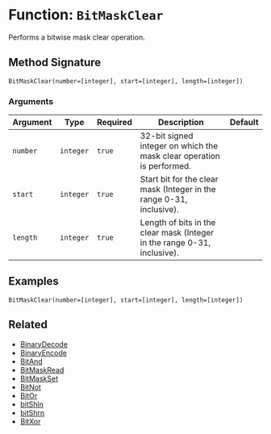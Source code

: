 [comment]: # (Note: This documentation is generated dynamically in the build process.  To modify the contents, change the javadoc on the _invoke method of the BIF class)

# Function: `BitMaskClear`

Performs a bitwise mask clear operation.

## Method Signature
```
BitMaskClear(number=[integer], start=[integer], length=[integer])
```
### Arguments

| Argument | Type | Required | Description | Default |
|----------|------|----------|-------------|---------|
| `number` | `integer` | `true` | 32-bit signed integer on which the mask clear operation is performed. |  |
| `start` | `integer` | `true` | Start bit for the clear mask (Integer in the range 0-31, inclusive). |  |
| `length` | `integer` | `true` | Length of bits in the clear mask (Integer in the range 0-31, inclusive). |  |

## Examples

```
BitMaskClear(number=[integer], start=[integer], length=[integer])
```

## Related
  * [BinaryDecode](boxlang-language/reference/built-in-functions/BinaryDecode.md)
  * [BinaryEncode](boxlang-language/reference/built-in-functions/BinaryEncode.md)
  * [BitAnd](boxlang-language/reference/built-in-functions/BitAnd.md)
  * [BitMaskRead](boxlang-language/reference/built-in-functions/BitMaskRead.md)
  * [BitMaskSet](boxlang-language/reference/built-in-functions/BitMaskSet.md)
  * [BitNot](boxlang-language/reference/built-in-functions/BitNot.md)
  * [BitOr](boxlang-language/reference/built-in-functions/BitOr.md)
  * [bitShln](boxlang-language/reference/built-in-functions/bitShln.md)
  * [bitShrn](boxlang-language/reference/built-in-functions/bitShrn.md)
  * [BitXor](boxlang-language/reference/built-in-functions/BitXor.md)

